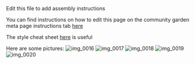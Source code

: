 Edit this file to add assembly instructions

You can find instructions on how to edit this page on the community garden meta page instructions tab [here](http://maslowcommunitygarden.org/Website.html)



The style cheat sheet [here](https://github.com/adam-p/markdown-here/wiki/Markdown-Cheatsheet) is useful

Here are some pictures:
![img_0016](https://user-images.githubusercontent.com/38811955/39400975-836ac032-4aef-11e8-9e3f-2842c624e0ec.jpg)
![img_0017](https://user-images.githubusercontent.com/38811955/39400976-8382c920-4aef-11e8-8f7a-8ad796763578.jpg)
![img_0018](https://user-images.githubusercontent.com/38811955/39400977-839b5e86-4aef-11e8-9d7d-80595e47fe79.jpg)
![img_0019](https://user-images.githubusercontent.com/38811955/39400978-83b520a0-4aef-11e8-9c51-32aa6dd61587.jpg)
![img_0020](https://user-images.githubusercontent.com/38811955/39400979-83cc09d2-4aef-11e8-9333-f6216ad2a4ba.jpg)
